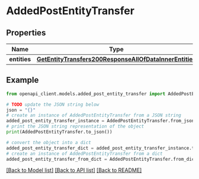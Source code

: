 # AddedPostEntityTransfer


## Properties

Name | Type | Description | Notes
------------ | ------------- | ------------- | -------------
**entities** | [**GetEntityTransfers200ResponseAllOfDataInnerEntities**](GetEntityTransfers200ResponseAllOfDataInnerEntities.md) |  | 

## Example

```python
from openapi_client.models.added_post_entity_transfer import AddedPostEntityTransfer

# TODO update the JSON string below
json = "{}"
# create an instance of AddedPostEntityTransfer from a JSON string
added_post_entity_transfer_instance = AddedPostEntityTransfer.from_json(json)
# print the JSON string representation of the object
print(AddedPostEntityTransfer.to_json())

# convert the object into a dict
added_post_entity_transfer_dict = added_post_entity_transfer_instance.to_dict()
# create an instance of AddedPostEntityTransfer from a dict
added_post_entity_transfer_from_dict = AddedPostEntityTransfer.from_dict(added_post_entity_transfer_dict)
```
[[Back to Model list]](../README.md#documentation-for-models) [[Back to API list]](../README.md#documentation-for-api-endpoints) [[Back to README]](../README.md)


